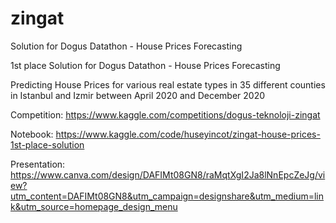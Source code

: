 # zingat
Solution for Dogus Datathon - House Prices Forecasting

1st place Solution for Dogus Datathon - House Prices Forecasting

Predicting House Prices for various real estate types in 35 different counties in Istanbul and Izmir between April 2020 and December 2020

Competition: https://www.kaggle.com/competitions/dogus-teknoloji-zingat

Notebook: https://www.kaggle.com/code/huseyincot/zingat-house-prices-1st-place-solution

Presentation: https://www.canva.com/design/DAFIMt08GN8/raMqtXgI2Ja8lNnEpcZeJg/view?utm_content=DAFIMt08GN8&utm_campaign=designshare&utm_medium=link&utm_source=homepage_design_menu
